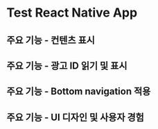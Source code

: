 # Test React Native App

## 주요 기능 - 컨텐츠 표시

## 주요 기능 - 광고 ID 읽기 및 표시

## 주요 기능 - Bottom navigation 적용

## 주요 기능 - UI 디자인 및 사용자 경험
